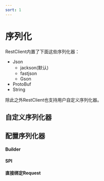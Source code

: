```yaml
---
sort: 1
---
```


# 序列化
RestClient内置了下面这些序列化器：
- Json
    - jackson(默认)
    - fastjson
    - Gson
- ProtoBuf
- String

除此之外RestClient也支持用户自定义序列化器。

## 自定义序列化器


## 配置序列化器
#### Builder

#### SPI

#### 直接绑定Request